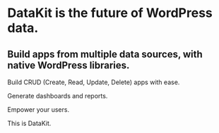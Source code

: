 # DataKit is the future of WordPress data.

## Build apps from multiple data sources, with native WordPress libraries.

Build CRUD (Create, Read, Update, Delete) apps with ease.

Generate dashboards and reports.

Empower your users.

This is DataKit.
